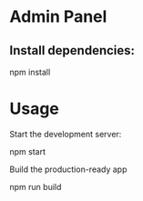 # Admin Panel


## Install dependencies:


npm install


# Usage
Start the development server:


npm start


Build the production-ready app


npm run build
